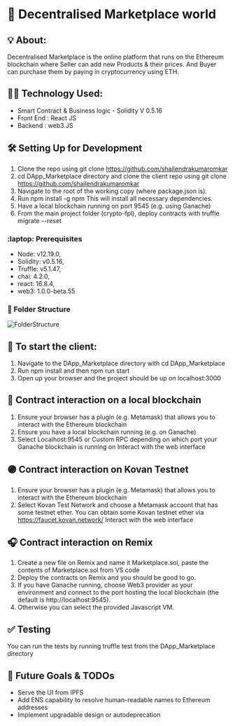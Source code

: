 # :shopping_cart: Decentralised Marketplace world

## :bulb: About: 
Decentralised Marketplace is the online platform that runs on the Ethereum blockchain where Seller can add new Products & their prices. And Buyer can purchase them by paying in cryptocurrency using ETH.


##  :man_technologist: Technology Used:
- Smart Contract & Business logic - Solidity V 0.5.16
- Front End : React JS
- Backend : web3.JS


## :hammer_and_wrench: Setting Up for Development
1. Clone the repo using git clone https://github.com/shailendrakumaromkar
2. cd DApp_Marketplace directory and clone the client repo using git clone https://github.com/shailendrakumaromkar
3. Navigate to the root of the working copy (where package.json is).
4. Run npm install -g npm This will install all necessary dependencies.
5. Have a local blockchain running on port 9545 (e.g. using Ganache)
6. From the main project folder (crypto-fpl), deploy contracts with truffle migrate --reset


### :laptop: Prerequisites
- Node: v12.19.0,
- Solidity: v0.5.16,
- Truffle: v5.1.47,
- chai: 4.2.0,
- react: 16.8.4,
- web3: 1.0.0-beta.55


### :ledger: Folder Structure

![FolderStructure](https://user-images.githubusercontent.com/19868756/99430379-42738200-292f-11eb-8090-c18e1b0f9b07.jpg)


## :high_brightness:  To start the client:
1. Navigate to the DApp_Marketplace directory with cd DApp_Marketplace
2. Run npm install and then npm run start
3. Open up your browser and the project should be up on localhost:3000


## :large_orange_diamond: Contract interaction on a local blockchain
1. Ensure your browser has a plugin (e.g. Metamask) that allows you to interact with the Ethereum blockchain
2. Ensure you have a local blockchain running (e.g. on Ganache)
3. Select Localhost:9545 or Custom RPC depending on which port your Ganache blockchain is running on Interact with the web interface

## :purple_circle: Contract interaction on Kovan Testnet
1. Ensure your browser has a plugin (e.g. Metamask) that allows you to interact with the Ethereum blockchain
2. Select Kovan Test Network and choose a Metamask account that has some testnet ether. You can obtain some Kovan testnet ether via https://faucet.kovan.network/
Interact with the web interface

## :headphones: Contract interaction on Remix
1. Create a new file on Remix and name it Marketplace.sol, paste the contents of Marketplace.sol from VS code
2. Deploy the contracts on Remix and you should be good to go.
3. If you have Ganache running, choose Web3 provider as your environment and connect to the port hosting the local blockchain (the default is http://localhost:9545). 
4. Otherwise you can select the provided Javascript VM.


## :white_check_mark: Testing
You can run the tests by running truffle test from the DApp_Marketplace directory

## :memo: Future Goals & TODOs
- Serve the UI from IPFS
- Add ENS capability to resolve human-readable names to Ethereum addresses
- Implement upgradable design or autodeprecation
